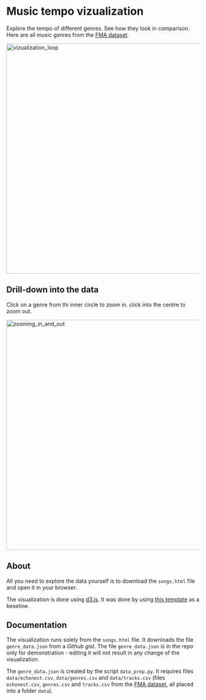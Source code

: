 # Music tempo vizualization
Explore the tempo of different genres. See how they look in comparison. Here are all music genres from the [FMA dataset](https://github.com/mdeff/fma/tree/master).

<img src="viz-loop.gif" width="600" alt="vizualization_loop">

## Drill-down into the data
Click on a genre from thi inner circle to zoom in. click into the centre to zoom out.

<img src="drill-down.gif" width="600" alt="zooming_in_and_out">

## About
All you need to explore the data yourself is to download the `songs.html` file and open it in your browser.

The visualization is done using [d3.js](https://d3js.org/). It was done by using [this template](https://observablehq.com/@d3/zoomable-sunburst) as a beseline.


## Documentation
The visualization runs solely from the `songs.html` file. It downloads the file `genre_data.json` from a *Github gist*. The file `genre_data.json` is in the repo only for demonstration - editing it will not result in any change of the visualization.

The `genre_data.json` is created by the script `data_prep.py`. It requires files `data/echonest.csv`, `data/genres.csv` and `data/tracks.csv` (files `echonest.csv`, `genres.csv` and `tracks.csv` from the [FMA dataset](https://github.com/mdeff/fma/tree/master), all placed into a folder `data`). 
